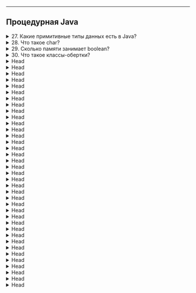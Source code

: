 
---
## Процедурная Java

<details>
        <summary>27. Какие примитивные типы данных есть в Java?</summary>

В Java есть 8 примитивных типов данных, они делятся на:

> 1. **Целочисленные**
> * **byte** (8 бит, от -128 до 127)
> 
> * **short** (16 бит, от -32 768 до 32 767)
> * **int** (32 бита, от -2^31 до 2^31-1)
> * **long** (64 бита, от -2^63 до 2^63-1)

> 2. **Вещественные** (числа с плавающей запятой)
> * **float** (32 бита, 7 знаков после запятой)
> * **double** (64 бита, 15 знаков после запятой)

> 3. **Символьный**
> * **char** (16 бит, хранит один символ в формате UTF-16)

> 4. **Логический**
> * **boolean** (принимает только true или false)

**Важно**:
* Примитивные типы данных не являются объектами и хранятся в стеке.
* String не является примитивным типом, это ссылочный _(объектный)_ тип.

```text
***** из методички *****
"Вещественные, целочисленные, логические и строковые.
byte
short
int
long
float
double
char
boolean"
```
</details>



<details>
        <summary>28. Что такое char?</summary>

`char` в **Java** — это **16-разрядный беззнаковый целочисленный тип данных**, 
который **представляет символ в кодировке UTF-16**.

🔹 **Основные характеристики char**:

Занимает 16 бит (2 байта) в памяти.
Может хранить символы Unicode (буквы, цифры, знаки).
Значения находятся в диапазоне от \u0000 (0) до \uffff (65 535).
Фактически char — это число, интерпретируемое как символ.

🔹 **Пример использования char**:

```java
char letter = 'A';  // Буква A
char number = '7';  // Цифра 7 (но это символ!)
char symbol = '$';  // Символ $
char unicodeChar = '\u2764'; // ❤️ (символ Unicode)
```

🔹 **Важно**:

* `char` — это не строка (`String`), а **одиночный символ**.
* Можно использовать **арифметические операции**, потому что `char` — это число:
```java
char c = 'A';
System.out.println(c + 1);  // Выведет 66 (B в таблице ASCII/Unicode)
```
```text
***** из методички *****
16-разрядное беззнаковое целое, представляющее собой символ UTF-16 (буквы и цифры)
```
</details>



<details>
        <summary>29. Сколько памяти занимает boolean?</summary>

`boolean` в Java не имеет строго фиксированного размера и его объем памяти зависит от реализации JVM:

* **В стандартной реализации (Sun/Oracle HotSpot JVM)**: переменная boolean хранится как int, занимая 4 байта (32 бита).
* **В массивах** `boolean[]`: JVM может оптимизировать хранение, выделяя **1 байт (8 бит) на элемент**, 
а в некоторых случаях — **1 бит на элемент**.

Размер `boolean` определяется внутренними оптимизациями JVM и не всегда очевиден разработчику.

![иллюстрация](/ITM01_Core1/imgs/2025-02-24_23-56-52.png) 

```text
***** из методички *****
"Зависит от реализации JVM
В стандартной реализации Sun JVM и Oracle HotSpot JVM тип boolean занимает 4 байта (32 бита), 
как и тип int. Однако, в определенных версия JVM имеются реализации, 
где в массиве boolean каждое значение занимает по 1-му биту.
"
```
</details>



<details>
        <summary>30. Что такое классы-обертки?</summary>

Классы-обертки (Wrapper classes) — это классы, которые позволяют работать с примитивными типами данных как с объектами.

> **Основные особенности**:
>
> * Хранят внутри себя значение примитивного типа.
> * Объекты классов-оберток **неизменяемы (Immutable)**.
> * Используются для работы с **дженериками**, коллекциями (`List`, `Set`, `Map`), рефлексией и многопоточностью.

> **Список классов-оберток в Java:**
>
> * **Byte** → для byte
> 
> * **Short** → для short
> 
> * **Integer** → для int
> 
> * **Long** → для long
> 
> * **Float** → для float
> 
> * **Double** → для double
> 
> * **Character** → для char
> 
> * **Boolean** → для boolean
> 

Объекты классов-оберток создаются через `valueOf()` или автоматически благодаря **Autoboxing/Unboxing**.

```text
***** из методички *****
"Обертка — это специальный класс, который хранит внутри себя значение примитива
(объекты классов-оберток являются неизменяемыми (Immutable)).
Нужны для реализации дженериков."
```
</details>



<details>
        <summary>Head</summary>

```text
***** из методички *****
```
</details>



<details>
        <summary>Head</summary>

```text
***** из методички *****
```
</details>



<details>
        <summary>Head</summary>

```text
***** из методички *****
```
</details>



<details>
        <summary>Head</summary>

```text
***** из методички *****
```
</details>



<details>
        <summary>Head</summary>

```text
***** из методички *****
```
</details>



<details>
        <summary>Head</summary>

```text
***** из методички *****
```
</details>



<details>
        <summary>Head</summary>

```text
***** из методички *****
```
</details>



<details>
        <summary>Head</summary>

```text
***** из методички *****
```
</details>



<details>
        <summary>Head</summary>

```text
***** из методички *****
```
</details>



<details>
        <summary>Head</summary>

```text
***** из методички *****
```
</details>



<details>
        <summary>Head</summary>

```text
***** из методички *****
```
</details>



<details>
        <summary>Head</summary>

```text
***** из методички *****
```
</details>



<details>
        <summary>Head</summary>

```text
***** из методички *****
```
</details>



<details>
        <summary>Head</summary>

```text
***** из методички *****
```
</details>



<details>
        <summary>Head</summary>

```text
***** из методички *****
```
</details>



<details>
        <summary>Head</summary>

```text
***** из методички *****
```
</details>



<details>
        <summary>Head</summary>

```text
***** из методички *****
```
</details>



<details>
        <summary>Head</summary>

```text
***** из методички *****
```
</details>



<details>
        <summary>Head</summary>

```text
***** из методички *****
```
</details>



<details>
        <summary>Head</summary>

```text
***** из методички *****
```
</details>



<details>
        <summary>Head</summary>

```text
***** из методички *****
```
</details>



<details>
        <summary>Head</summary>

```text
***** из методички *****
```
</details>



<details>
        <summary>Head</summary>

```text
***** из методички *****
```
</details>



<details>
        <summary>Head</summary>

```text
***** из методички *****
```
</details>



<details>
        <summary>Head</summary>

```text
***** из методички *****
```
</details>



<details>
        <summary>Head</summary>

```text
***** из методички *****
```
</details>



<details>
        <summary>Head</summary>

```text
***** из методички *****
```
</details>



<details>
        <summary>Head</summary>

```text
***** из методички *****
```
</details>



<details>
        <summary>Head</summary>

```text
***** из методички *****
```
</details>



<details>
        <summary>Head</summary>

```text
***** из методички *****
```
</details>



<details>
        <summary>Head</summary>

```text
***** из методички *****
```
</details>



<details>
        <summary>Head</summary>

```text
***** из методички *****
```
</details>



<details>
        <summary>Head</summary>

```text
***** из методички *****
```
</details>



<details>
        <summary>Head</summary>

```text
***** из методички *****
```
</details>



<details>
        <summary>Head</summary>

```text
***** из методички *****
```
</details>













































<details>
        <summary>Head</summary>

```text
***** из методички *****
```
</details>










<details>
        <summary>Head</summary>
</details>

